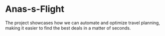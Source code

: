 # Anas-s-Flight
The project showcases how we can automate and optimize travel planning, making it easier to find the best deals in a matter of seconds.
